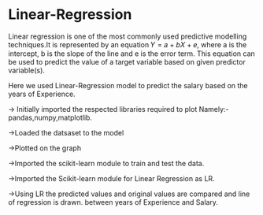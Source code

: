 # Linear-Regression

Linear regression is one of the most commonly used predictive modelling techniques.It is represented by an equation 𝑌 = 𝑎 + 𝑏𝑋 + 𝑒, where a is the intercept, b is the slope of the line and e is the error term. This equation can be used to predict the value of a target variable based on given predictor variable(s).

Here we used Linear-Regression model to predict the salary based on the years of Experience.

-> Initially imported the respected libraries required to plot Namely:- pandas,numpy,matplotlib.

->Loaded the datsaset to the model

->Plotted on the graph

->Imported the scikit-learn module to train and test the data.

->Imported the Scikit-learn module for Linear Regression as LR.

->Using LR the predicted values and original values are compared and line of regression is drawn.
 between  years of Experience and Salary.


